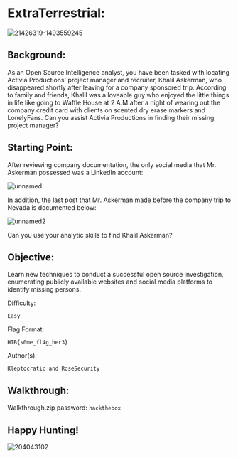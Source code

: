 # ExtraTerrestrial:

![21426319-1493559245](https://user-images.githubusercontent.com/72598486/148620372-0176b6e1-c3ba-4797-9aea-9eeafab3241f.jpg)

## Background:

As an Open Source Intelligence analyst, you have been tasked with locating Activia Productions' project manager and recruiter, Khalil Askerman, who disappeared shortly after leaving for a company sponsored trip. According to family and friends, Khalil was a loveable guy who enjoyed the little things in life like going to Waffle House at 2 A.M after a night of wearing out the company credit card with clients on scented dry erase markers and LonelyFans. Can you assist Activia Productions in finding their missing project manager?

## Starting Point:

After reviewing company documentation, the only social media that Mr. Askerman possessed was a LinkedIn account:

![unnamed](https://user-images.githubusercontent.com/72598486/148619919-14f572ad-82e2-4a01-a786-fde73f894e17.png)

In addition, the last post that Mr. Askerman made before the company trip to Nevada is documented below:

![unnamed2](https://user-images.githubusercontent.com/72598486/148620134-76dcb35a-4518-419b-ba3e-d7a5e7db5eb7.png)

Can you use your analytic skills to find Khalil Askerman?

## Objective:

Learn new techniques to conduct a successful open source investigation, enumerating publicly available websites and social media platforms to identify missing persons.

Difficulty: 

```
Easy
```

Flag Format:

```
HTB{s0me_fl4g_her3}
```

Author(s): 

```
Kleptocratic and RoseSecurity
```
## Walkthrough:

Walkthrough.zip password: ```hackthebox```

## Happy Hunting!

![204043102](https://user-images.githubusercontent.com/72598486/148620632-0e90bcde-cde8-4325-b17d-4d99602f60d1.jpg)
